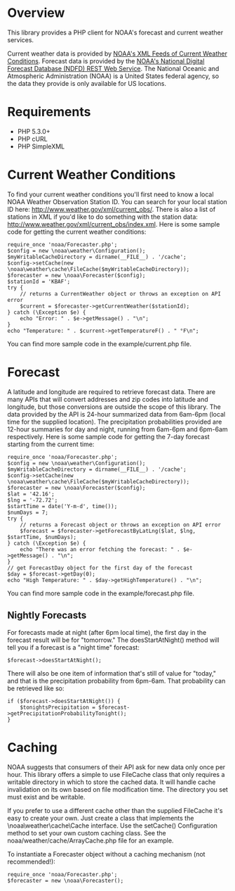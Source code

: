 Overview
========

This library provides a PHP client for NOAA's forecast and current weather services.

Current weather data is provided by [NOAA's XML Feeds of Current Weather Conditions](http://w1.weather.gov/xml/current_obs/).
Forecast data is provided by the [NOAA's National Digital Forecast Database (NDFD) REST Web Service](http://graphical.weather.gov/xml/rest.php).
The National Oceanic and Atmospheric Administration (NOAA) is a United States federal agency, so the data they provide is only available for US locations.

Requirements
============

* PHP 5.3.0+
* PHP cURL
* PHP SimpleXML

Current Weather Conditions
==========================

To find your current weather conditions you'll first need to know a local NOAA Weather Observation Station ID.
You can search for your local station ID here: http://www.weather.gov/xml/current_obs/.
There is also a list of stations in XML if you'd like to do something with the station data: http://www.weather.gov/xml/current_obs/index.xml.
Here is some sample code for getting the current weather conditions:

    require_once 'noaa/Forecaster.php';
    $config = new \noaa\weather\Configuration();
    $myWritableCacheDirectory = dirname(__FILE__) . '/cache';
    $config->setCache(new \noaa\weather\cache\FileCache($myWritableCacheDirectory));
    $forecaster = new \noaa\Forecaster($config);
    $stationId = 'KBAF';
    try {
        // returns a CurrentWeather object or throws an exception on API error
        $current = $forecaster->getCurrentWeather($stationId);
    } catch (\Exception $e) {
        echo "Error: " . $e->getMessage() . "\n";
    }
    echo "Temperature: " . $current->getTemperatureF() . " °F\n";

You can find more sample code in the example/current.php file.

Forecast
========

A latitude and longitude are required to retrieve forecast data.
There are many APIs that will convert addresses and zip codes into latitude and longitude, but those conversions are outside the scope of this library.
The data provided by the API is 24-hour summarized data from 6am-6pm (local time for the supplied location).
The precipitation probabilities provided are 12-hour summaries for day and night, running from 6am-6pm and 6pm-6am respectively.
Here is some sample code for getting the 7-day forecast starting from the current time:

    require_once 'noaa/Forecaster.php';
    $config = new \noaa\weather\Configuration();
    $myWritableCacheDirectory = dirname(__FILE__) . '/cache';
    $config->setCache(new \noaa\weather\cache\FileCache($myWritableCacheDirectory));
    $forecaster = new \noaa\Forecaster($config);
    $lat = '42.16';
    $lng = '-72.72';
    $startTime = date('Y-m-d', time());
    $numDays = 7;
    try {
        // returns a Forecast object or throws an exception on API error
        $forecast = $forecaster->getForecastByLatLng($lat, $lng, $startTime, $numDays);
    } catch (\Exception $e) {
        echo "There was an error fetching the forecast: " . $e->getMessage() . "\n";
    }
    // get ForecastDay object for the first day of the forecast
    $day = $forecast->getDay(0);
    echo "High Temperature: " . $day->getHighTemperature() . "\n";

You can find more sample code in the example/forecast.php file.

Nightly Forecasts
-----------------

For forecasts made at night (after 6pm local time), the first day in the forecast result will be for "tomorrow."
The doesStartAtNight() method will tell you if a forecast is a "night time" forecast:

    $forecast->doesStartAtNight();

There will also be one item of information that's still of value for "today," and that is the precipitation probability from 6pm-6am.
That probability can be retrieved like so:

    if ($forecast->doesStartAtNight()) {
        $tonightsPrecipitation = $forecast->getPrecipitationProbabilityTonight();
    }


Caching
========

NOAA suggests that consumers of their API ask for new data only once per hour.
This library offers a simple to use FileCache class that only requires a writable directory in which to store the cached data.
It will handle cache invalidation on its own based on file modification time.
The directory you set must exist and be writable.

If you prefer to use a different cache other than the supplied FileCache it's easy to create your own.
Just create a class that implements the \noaa\weather\cache\Cache interface.
Use the setCache() Configuration method to set your own custom caching class.
See the noaa/weather/cache/ArrayCache.php file for an example.

To instantiate a Forecaster object without a caching mechanism (not recommended!):

    require_once 'noaa/Forecaster.php';
    $forecaster = new \noaa\Forecaster();
